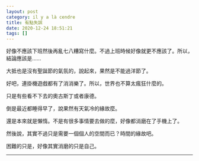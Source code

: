 ```yaml
---
layout: post
category: il y a là cendre
title: 有點失誤
date: 2020-12-24 18:51:21
tags: []
---
```


好像不應該下班然後再亂七八糟寫什麼。不過上班時候好像就更不應該了。所以，結論應該是……

大抵也是沒有聖誕節的氣氛的，說起來，果然是不能過洋節了。

好吧，連掛機遊戲都有了消消樂了。所以，世界也不算太瘋狂什麼的。

只是有些看不下去的奧古斯丁或者康德。

倒是最近都睡得早了，說果然有天氣冷的緣故麼。

還是本來就是懶惰。不是有很多事情要去做的麼，好像都消磨在了手機上了。

然後說，其實不過只是需要一個個人的空間而已？時間的緣故吧。

困難的只是，好像其實消磨的只是自己。

------





